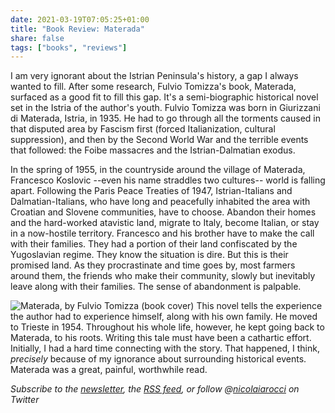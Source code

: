 ```yaml
---
date: 2021-03-19T07:05:25+01:00
title: "Book Review: Materada"
share: false
tags: ["books", "reviews"]
---
```

I am very ignorant about the Istrian Peninsula's history, a gap I always wanted
to fill. After some research, Fulvio Tomizza's book, Materada, surfaced as
a good fit to fill this gap. It's a semi-biographic historical novel set in the
Istria of the author's youth. Fulvio Tomizza was born in Giurizzani di
Materada, Istria, in 1935. He had to go through all the torments caused in that
disputed area by Fascism first (forced Italianization, cultural suppression),
and then by the Second World War and the terrible events that followed: the
Foibe massacres and the Istrian-Dalmatian exodus. 

In the spring of 1955, in the countryside around the village of Materada,
Francesco Koslovic --even his name straddles two cultures-- world is falling
apart. Following the Paris Peace Treaties of 1947, Istrian-Italians and
Dalmatian-Italians, who have long and peacefully inhabited the area with
Croatian and Slovene communities, have to choose. Abandon their homes and
the hard-worked atavistic land, migrate to Italy, become Italian, or stay in
a now-hostile territory. Francesco and his brother have to make the call with
their families. They had a portion of their land confiscated by the Yugoslavian
regime. They know the situation is dire. But this is their promised land.  As
they procrastinate and time goes by, most farmers around them, the friends who
make their community, slowly but inevitably leave along with their families.
The sense of abandonment is palpable.

![Materada, by Fulvio Tomizza (book cover)](/images/materada.jpg#right)
This novel tells the experience the author had to experience himself, along
with his own family. He moved to Trieste in 1954. Throughout his whole life,
however, he kept going back to Materada, to his roots. Writing this tale must
have been a cathartic effort. Initially, I had a hard time connecting with the
story. That happened, I think, *precisely* because of my ignorance about
surrounding historical events. Materada was a great, painful, worthwhile read.

*Subscribe to the [newsletter][nl], the [RSS feed][rss], or follow @[nicolaiarocci][tw] on Twitter*

 [rss]: https://nicolaiarocci.com/index.xml
 [tw]: http://twitter.com/nicolaiarocci
 [nl]: https://nicolaiarocci.substack.com
